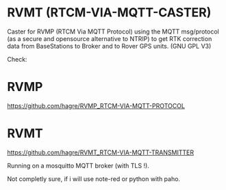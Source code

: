 # RVMT (RTCM-VIA-MQTT-CASTER)
Caster for RVMP (RTCM Via MQTT Protocol) using the MQTT msg/protocol (as a secure and opensource alternative to NTRIP) to get RTK correction data from BaseStations to Broker and to Rover GPS units. (GNU GPL V3)

Check:
# RVMP
https://github.com/hagre/RVMP_RTCM-VIA-MQTT-PROTOCOL

# RVMT
https://github.com/hagre/RVMT_RTCM-VIA-MQTT-TRANSMITTER

Running on a mosquitto MQTT broker (with TLS !).

Not completly sure, if i will use note-red or python with paho.
